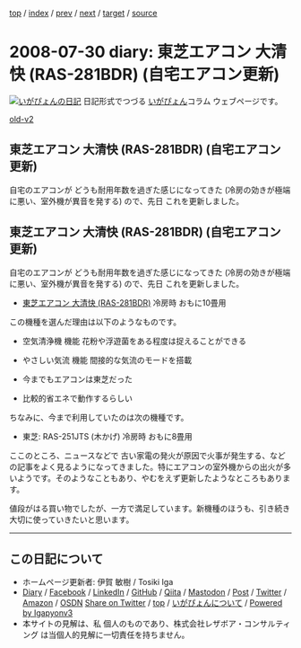 [top](../index.html) 
 / [index](index.html) 
 / [prev](ig080729.html) 
 / [next](ig080805.html) 
 / [target](https://www.igapyon.jp/igapyon/diary/2008/ig080730.html) 
 / [source](https://github.com/igapyon/diary/blob/master/2008/ig080730.src.md) 

2008-07-30 diary: 東芝エアコン 大清快 (RAS-281BDR) (自宅エアコン更新)
=====================================================================================================
[![いがぴょんの日記](https://www.igapyon.jp/igapyon/diary/images/iga202308_64.jpg "いがぴょん")](https://www.igapyon.jp/igapyon/diary/memo/memoigapyon.html) 日記形式でつづる [いがぴょん](https://www.igapyon.jp/igapyon/diary/memo/memoigapyon.html)コラム ウェブページです。

[old-v2](ig080730-orig.html)

## 東芝エアコン 大清快 (RAS-281BDR) (自宅エアコン更新)

自宅のエアコンが どうも耐用年数を過ぎた感じになってきた (冷房の効きが極端に悪い、室外機が異音を発する) ので、先日 これを更新しました。


## 東芝エアコン 大清快 (RAS-281BDR) (自宅エアコン更新)

自宅のエアコンが どうも耐用年数を過ぎた感じになってきた (冷房の効きが極端に悪い、室外機が異音を発する) ので、先日 これを更新しました。

* [東芝エアコン 大清快 (RAS-281BDR)](http://www.daiseikai.com/product/2008/bdr/ras_281bdr_j.htm)
  冷房時 おもに10畳用

この機種を選んだ理由は以下のようなものです。

* 空気清浄機 機能
  花粉や浮遊菌をある程度は捉えることができる
  
* やさしい気流 機能
  間接的な気流のモードを搭載
  
* 今までもエアコンは東芝だった
  
* 比較的省エネで動作するらしい

ちなみに、今まで利用していたのは次の機種です。

* 東芝: RAS-251JTS (木かげ)
  冷房時 おもに8畳用

ここのところ、ニュースなどで 古い家電の発火が原因で火事が発生する、などの記事をよく見るようになってきました。特にエアコンの室外機からの出火が多いようです。そのようなこともあり、やむをえず更新したようなところもあります。

値段がはる買い物でしたが、一方で満足しています。新機種のほうも、引き続き大切に使っていきたいと思います。


----------------------------------------------------------------------------------------------------

## この日記について

* ホームページ更新者: 伊賀 敏樹 / Tosiki Iga
* [Diary](https://www.igapyon.jp/igapyon/diary/) / [Facebook](https://www.facebook.com/igapyon) / [LinkedIn](https://www.linkedin.com/in/toshikiiga) / [GitHub](https://github.com/igapyon) / [Qiita](https://qiita.com/igapyon) / [Mastodon](https://social.vivaldi.net/@igapyon) / [Post](https://post.news/igapyon) / [Twitter](https://twitter.com/ToshikiIga) / [Amazon](https://www.amazon.co.jp/%E4%BC%8A%E8%B3%80-%E6%95%8F%E6%A8%B9/e/B004LTQWCQ) / [OSDN](https://ja.osdn.net/users/iga/)
[Share on Twitter](https://twitter.com/intent/tweet?hashtags=igapyon%2Cdiary%2C%E3%81%84%E3%81%8C%E3%81%B4%E3%82%87%E3%82%93&text=%E6%9D%B1%E8%8A%9D%E3%82%A8%E3%82%A2%E3%82%B3%E3%83%B3+%E5%A4%A7%E6%B8%85%E5%BF%AB+%28RAS-281BDR%29+%28%E8%87%AA%E5%AE%85%E3%82%A8%E3%82%A2%E3%82%B3%E3%83%B3%E6%9B%B4%E6%96%B0%29&url=https%3A%2F%2Fwww.igapyon.jp%2Figapyon%2Fdiary%2F2008%2Fig080730.html) / [top](../index.html) / [いがぴょんについて](https://www.igapyon.jp/igapyon/diary/memo/memoigapyon.html) / [Powered by Igapyonv3](https://github.com/igapyon/igapyonv3)
* 本サイトの見解は、私 個人のものであり、株式会社レザボア・コンサルティング は当個人的見解に一切責任を持ちません。 
